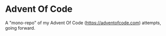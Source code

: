 # Advent Of Code

A "mono-repo" of my Advent Of Code (https://adventofcode.com) attempts, going forward.
